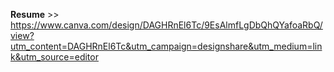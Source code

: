 __Resume__ >> https://www.canva.com/design/DAGHRnEl6Tc/9EsAlmfLgDbQhQYafoaRbQ/view?utm_content=DAGHRnEl6Tc&utm_campaign=designshare&utm_medium=link&utm_source=editor

